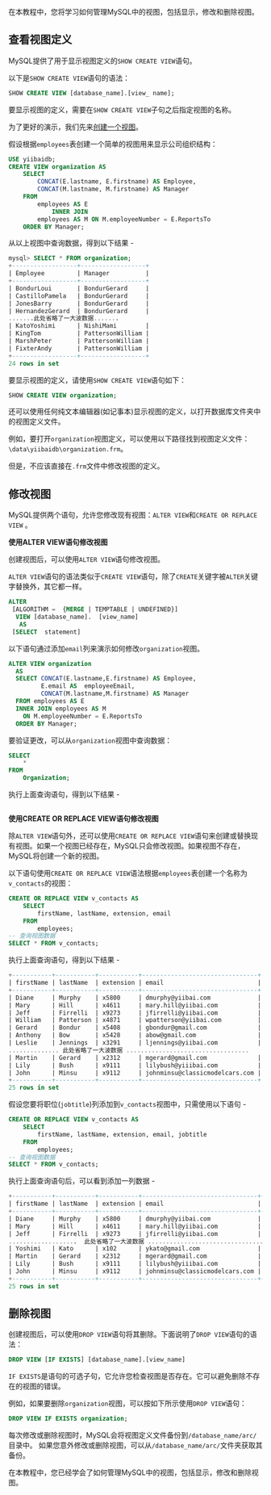 在本教程中，您将学习如何管理MySQL中的视图，包括显示，修改和删除视图。

## 查看视图定义

MySQL提供了用于显示视图定义的`SHOW CREATE VIEW`语句。

以下是`SHOW CREATE VIEW`语句的语法：

```sql
SHOW CREATE VIEW [database_name].[view_ name];
```

要显示视图的定义，需要在`SHOW CREATE VIEW`子句之后指定视图的名称。

为了更好的演示，我们先来[创建一个视图](http://www.yiibai.com/mysql/create-sql-views-mysql.html)。

假设根据`employees`表创建一个简单的视图用来显示公司组织结构：

```sql
USE yiibaidb;
CREATE VIEW organization AS
    SELECT 
        CONCAT(E.lastname, E.firstname) AS Employee,
        CONCAT(M.lastname, M.firstname) AS Manager
    FROM
        employees AS E
            INNER JOIN
        employees AS M ON M.employeeNumber = E.ReportsTo
    ORDER BY Manager;
```

从以上视图中查询数据，得到以下结果 -

```sql
mysql> SELECT * FROM organization;
+------------------+------------------+
| Employee         | Manager          |
+------------------+------------------+
| BondurLoui       | BondurGerard     |
| CastilloPamela   | BondurGerard     |
| JonesBarry       | BondurGerard     |
| HernandezGerard  | BondurGerard     |
.......此处省略了一大波数据.......
| KatoYoshimi      | NishiMami        |
| KingTom          | PattersonWilliam |
| MarshPeter       | PattersonWilliam |
| FixterAndy       | PattersonWilliam |
+------------------+------------------+
24 rows in set
```

要显示视图的定义，请使用`SHOW CREATE VIEW`语句如下：

```sql
SHOW CREATE VIEW organization;
```

还可以使用任何纯文本编辑器(如记事本)显示视图的定义，以打开数据库文件夹中的视图定义文件。

例如，要打开`organization`视图定义，可以使用以下路径找到视图定义文件：`\data\yiibaidb\organization.frm`。

但是，不应该直接在`.frm`文件中修改视图的定义。

## 修改视图

MySQL提供两个语句，允许您修改现有视图：`ALTER VIEW`和`CREATE OR REPLACE VIEW` 。

**使用ALTER VIEW语句修改视图**

创建视图后，可以使用`ALTER VIEW`语句修改视图。

`ALTER VIEW`语句的语法类似于`CREATE VIEW`语句，除了`CREATE`关键字被`ALTER`关键字替换外，其它都一样。

```sql
ALTER
 [ALGORITHM =  {MERGE | TEMPTABLE | UNDEFINED}]
  VIEW [database_name].  [view_name]
   AS 
 [SELECT  statement]
```

以下语句通过添加`email`列来演示如何修改`organization`视图。

```sql
ALTER VIEW organization
  AS 
  SELECT CONCAT(E.lastname,E.firstname) AS Employee,
         E.email AS  employeeEmail,
         CONCAT(M.lastname,M.firstname) AS Manager
  FROM employees AS E
  INNER JOIN employees AS M
    ON M.employeeNumber = E.ReportsTo
  ORDER BY Manager;
```

要验证更改，可以从`organization`视图中查询数据：

```sql
SELECT 
    *
FROM
    Organization;
```

执行上面查询语句，得到以下结果 -

```

```

**使用CREATE OR REPLACE VIEW语句修改视图**

除`ALTER VIEW`语句外，还可以使用`CREATE OR REPLACE VIEW`语句来创建或替换现有视图。如果一个视图已经存在，MySQL只会修改视图。如果视图不存在，MySQL将创建一个新的视图。

以下语句使用`CREATE OR REPLACE VIEW`语法根据`employees`表创建一个名称为`v_contacts`的视图：

```sql
CREATE OR REPLACE VIEW v_contacts AS
    SELECT 
        firstName, lastName, extension, email
    FROM
        employees;
-- 查询视图数据
SELECT * FROM v_contacts;
```

执行上面查询语句，得到以下结果 -

```sql
+-----------+-----------+-----------+--------------------------------+
| firstName | lastName  | extension | email                          |
+-----------+-----------+-----------+--------------------------------+
| Diane     | Murphy    | x5800     | dmurphy@yiibai.com             |
| Mary      | Hill      | x4611     | mary.hill@yiibai.com           |
| Jeff      | Firrelli  | x9273     | jfirrelli@yiibai.com           |
| William   | Patterson | x4871     | wpatterson@yiibai.com          |
| Gerard    | Bondur    | x5408     | gbondur@gmail.com              |
| Anthony   | Bow       | x5428     | abow@gmail.com                 |
| Leslie    | Jennings  | x3291     | ljennings@yiibai.com           |
.............. 此处省略了一大波数据 ..................................
| Martin    | Gerard    | x2312     | mgerard@gmail.com              |
| Lily      | Bush      | x9111     | lilybush@yiiibai.com           |
| John      | Minsu     | x9112     | johnminsu@classicmodelcars.com |
+-----------+-----------+-----------+--------------------------------+
25 rows in set
```

假设您要将职位(`jobtitle`)列添加到`v_contacts`视图中，只需使用以下语句 -

```sql
CREATE OR REPLACE VIEW v_contacts AS
    SELECT 
        firstName, lastName, extension, email, jobtitle
    FROM
        employees;
-- 查询视图数据
SELECT * FROM v_contacts;
```

执行上面查询语句后，可以看到添加一列数据 -

```sql
+-----------+-----------+-----------+--------------------------------+----------------------+
| firstName | lastName  | extension | email                          | jobtitle             |
+-----------+-----------+-----------+--------------------------------+----------------------+
| Diane     | Murphy    | x5800     | dmurphy@yiibai.com             | President            |
| Mary      | Hill      | x4611     | mary.hill@yiibai.com           | VP Sales             |
| Jeff      | Firrelli  | x9273     | jfirrelli@yiibai.com           | VP Marketing         |
...................  此处省略了一大波数据 ....................................................
| Yoshimi   | Kato      | x102      | ykato@gmail.com                | Sales Rep            |
| Martin    | Gerard    | x2312     | mgerard@gmail.com              | Sales Rep            |
| Lily      | Bush      | x9111     | lilybush@yiiibai.com           | IT Manager           |
| John      | Minsu     | x9112     | johnminsu@classicmodelcars.com | SVP Marketing        |
+-----------+-----------+-----------+--------------------------------+----------------------+
25 rows in set
```

## 删除视图

创建视图后，可以使用`DROP VIEW`语句将其删除。下面说明了`DROP VIEW`语句的语法：

```sql
DROP VIEW [IF EXISTS] [database_name].[view_name]
```

`IF EXISTS`是语句的可选子句，它允许您检查视图是否存在。它可以避免删除不存在的视图的错误。

例如，如果要删除`organization`视图，可以按如下所示使用`DROP VIEW`语句：

```sql
DROP VIEW IF EXISTS organization;
```

每次修改或删除视图时，MySQL会将视图定义文件备份到`/database_name/arc/`目录中。 如果您意外修改或删除视图，可以从`/database_name/arc/`文件夹获取其备份。

在本教程中，您已经学会了如何管理MySQL中的视图，包括显示，修改和删除视图。